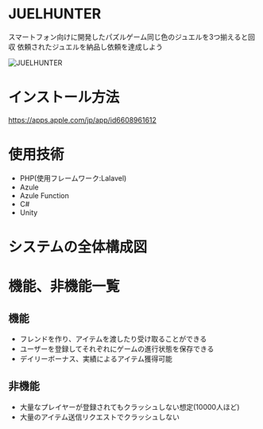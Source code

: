 # JUELHUNTER
スマートフォン向けに開発したパズルゲーム同じ色のジュエルを3つ揃えると回収
依頼されたジュエルを納品し依頼を達成しよう

![JUELHUNTER]()
  
# インストール方法
https://apps.apple.com/jp/app/id6608961612

# 使用技術
* PHP(使用フレームワーク:Lalavel)
* Azule
* Azule Function
* C#
* Unity

# システムの全体構成図

# 機能、非機能一覧

## 機能
* フレンドを作り、アイテムを渡したり受け取ることができる
* ユーザーを登録してそれぞれにゲームの進行状態を保存できる
* デイリーボーナス、実績によるアイテム獲得可能
## 非機能
* 大量なプレイヤーが登録されてもクラッシュしない想定(10000人ほど)
* 大量のアイテム送信リクエストでクラッシュしない

